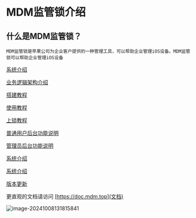 # MDM监管锁介绍

## 什么是MDM监管锁？

    MDM监管锁是苹果公司为企业客户提供的一种管理工具，可以帮助企业管理iOS设备。MDM监管锁可以帮助企业管理iOS设备

[系统介绍](docs/系统介绍.md)

[业务逻辑架构介绍](docs/业务逻辑架构介绍.md)

[搭建教程](docs/搭建教程.md)

[使用教程](docs/使用教程.md)

[上锁教程](docs/上锁教程.md)

[普通用户后台功能说明](docs/普通用户后台功能说明.md)

[管理员后台功能说明](docs/管理员后台功能说明.md)

[系统介绍](docs/系统介绍.md)

[系统介绍](docs/常见问题.md)

[版本更新](docs/版本更新.md)

更直观的文档请访问
[https://doc.mdm.top](文档)

![image-20241008131815841](https://reoss.ppgjx.com/xjm/markdown/image-20241008131815841.png)
